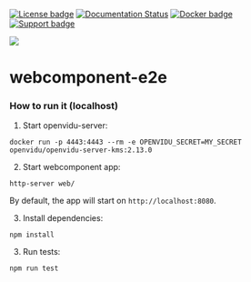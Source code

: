 [![License badge](https://img.shields.io/badge/license-Apache2-orange.svg)](http://www.apache.org/licenses/LICENSE-2.0)
[![Documentation Status](https://readthedocs.org/projects/openvidu/badge/?version=stable)](https://docs.openvidu.io/en/stable/?badge=stable)
[![Docker badge](https://img.shields.io/docker/pulls/openvidu/openvidu-server-kms.svg)](https://hub.docker.com/r/openvidu/openvidu-server-kms)
[![Support badge](https://img.shields.io/badge/support-sof-yellowgreen.svg)](https://openvidu.discourse.group/)

[![][OpenViduLogo]](http://openvidu.io)

webcomponent-e2e
===

[OpenViduLogo]: https://secure.gravatar.com/avatar/5daba1d43042f2e4e85849733c8e5702?s=120


### How to run it (localhost)

1) Start openvidu-server:

```
docker run -p 4443:4443 --rm -e OPENVIDU_SECRET=MY_SECRET openvidu/openvidu-server-kms:2.13.0
```

2) Start webcomponent app:

```
http-server web/
```
By default, the app will start on `http://localhost:8080`.

3) Install dependencies:

```
npm install
```

3) Run tests:

```
npm run test
```
